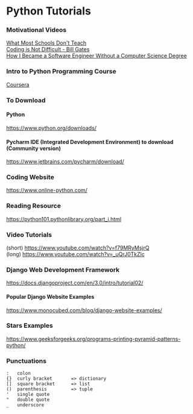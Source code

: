 # Python Tutorials

### Motivational Videos
[What Most Schools Don't Teach](https://www.youtube.com/watch?v=nKIu9yen5nc)  
[Coding is Not Difficult - Bill Gates](https://www.youtube.com/watch?v=hb7Q33ysCwI)  
[How I Became a Software Engineer Without a Computer Science Degree](https://www.youtube.com/watch?v=2i3v1BbKbs8)  

### Intro to Python Programming Course
[Coursera](https://www.coursera.org/learn/python?specialization=python#syllabus)  

### To Download
#### Python 
https://www.python.org/downloads/

#### Pycharm IDE (Integrated Development Environment) to download (Community version)
https://www.jetbrains.com/pycharm/download/

### Coding Website
https://www.online-python.com/

### Reading Resource
https://python101.pythonlibrary.org/part_i.html

### Video Tutorials 
(short) https://www.youtube.com/watch?v=f79MRyMsjrQ  
(long) https://www.youtube.com/watch?v=_uQrJ0TkZlc

### Django Web Development Framework
https://docs.djangoproject.com/en/3.0/intro/tutorial02/

#### Popular Django Website Examples
https://www.monocubed.com/blog/django-website-examples/

### Stars Examples
https://www.geeksforgeeks.org/programs-printing-pyramid-patterns-python/

### Punctuations
```
:   colon
{}  curly bracket       => dictionary
[]  square bracket      => list
()  parenthesis         => tuple
'   single quote 
"   double quote
_   underscore
```
